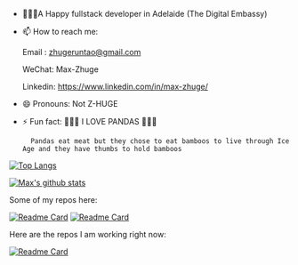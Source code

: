 <!--
**Crazyorchid/Crazyorchid** is a ✨ _special_ ✨ repository because its `README.md` (this file) appears on your GitHub profile.

Here are some ideas to get you started:

- 🔭 I’m currently working on ...
- 🌱 I’m currently learning ...
- 👯 I’m looking to collaborate on ...
- 🤔 I’m looking for help with ...
- 💬 Ask me about ...
- 📫 How to reach me: ...
- 😄 Pronouns: ...
- ⚡ Fun fact: ...
-->

- 🧑🏻‍💻A Happy fullstack developer in Adelaide (The Digital Embassy)

- 📫 How to reach me:

    Email : zhugeruntao@gmail.com

    WeChat: Max-Zhuge

    Linkedin: <https://www.linkedin.com/in/max-zhuge/>
- 😄 Pronouns: Not Z-HUGE
- ⚡ Fun fact:
🐼🐼🐼
I LOVE PANDAS
🐼🐼🐼

        Pandas eat meat but they chose to eat bamboos to live through Ice Age and they have thumbs to hold bamboos

[![Top Langs](https://github-readme-stats.vercel.app/api/top-langs/?username=Crazyorchid&layout=compact&bg_color=140deg,904e95,ff6a00&title_color=ffffff&icon_color=ffffaf&text_color=ffffff&card_width=450&langs_count=4)](https://github.com/Crazyorchid/github-readme-stats)

[![Max's github stats](https://github-readme-stats.vercel.app/api?username=Crazyorchid&count_private=true&show_icons=true&theme=default&hide_rank=false&include_all_commits=true&title_color=ffffff&icon_color=ffffaf&text_color=ffffff&card_width=500)](https://github.com/Crazyorchid/github-readme-stats)

Some of my repos here:

[![Readme Card](https://github-readme-stats.vercel.app/api/pin/?username=crazyorchid&repo=comosus-smart-contract&show_icons=true&theme=default)](https://github.com/Crazyorchid/comosus-smart-contract)
[![Readme Card](https://github-readme-stats.vercel.app/api/pin/?username=crazyorchid&repo=COMP7059-Artifical-Inteligence&show_icons=true&bg_color=140deg,ff6a00,904e95)](https://github.com/Crazyorchid/COMP7059-Artifical-Inteligence)

Here are the repos I am working right now:

[![Readme Card](https://github-readme-stats.vercel.app/api/pin/?username=crazyorchid&repo=better-search-engine&show_icons=true&theme=default)](https://github.com/Crazyorchid/better-search-engine)
